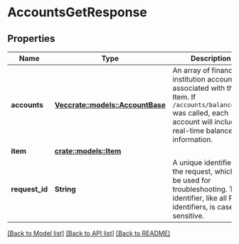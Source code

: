# AccountsGetResponse

## Properties

Name | Type | Description | Notes
------------ | ------------- | ------------- | -------------
**accounts** | [**Vec<crate::models::AccountBase>**](AccountBase.md) | An array of financial institution accounts associated with the Item. If `/accounts/balance/get` was called, each account will include real-time balance information. | 
**item** | [**crate::models::Item**](Item.md) |  | 
**request_id** | **String** | A unique identifier for the request, which can be used for troubleshooting. This identifier, like all Plaid identifiers, is case sensitive. | 

[[Back to Model list]](../README.md#documentation-for-models) [[Back to API list]](../README.md#documentation-for-api-endpoints) [[Back to README]](../README.md)


